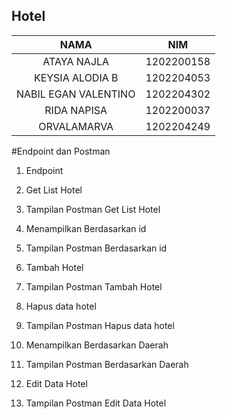 ## Hotel ##

|NAMA                   | NIM       |
|:---:|:---:|
|ATAYA NAJLA            | 1202200158|
|KEYSIA ALODIA B        | 1202204053|
|NABIL EGAN VALENTINO   | 1202204302|
|RIDA NAPISA            | 1202200037|
|ORVALAMARVA            | 1202204249|

#Endpoint dan Postman
1. Endpoint

2. Get List Hotel

3. Tampilan Postman Get List Hotel

4. Menampilkan Berdasarkan id

5. Tampilan Postman Berdasarkan id

6. Tambah Hotel

7. Tampilan Postman Tambah Hotel

8. Hapus data hotel

9. Tampilan Postman Hapus data hotel

10. Menampilkan Berdasarkan Daerah

11. Tampilan Postman Berdasarkan Daerah

12. Edit Data Hotel

13. Tampilan Postman Edit Data Hotel
